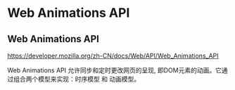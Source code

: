 # Web Animations API




## Web Animations API


https://developer.mozilla.org/zh-CN/docs/Web/API/Web_Animations_API


Web Animations API 允许同步和定时更改网页的呈现, 即DOM元素的动画。它通过组合两个模型来实现：时序模型 和 动画模型。






























